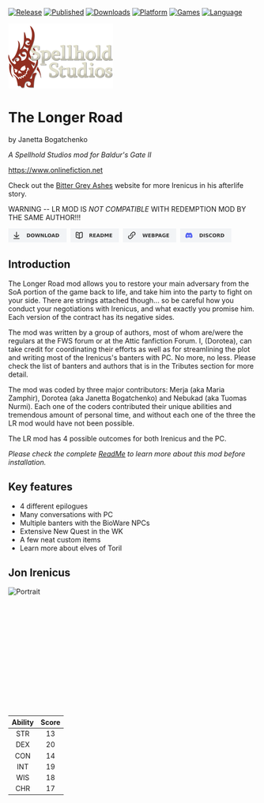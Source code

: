 [![Release](https://img.shields.io/github/v/release/Spellhold-Studios/LongerRoad?include_prereleases&color=%2392403a)](https://github.com/Spellhold-Studios/LongerRoad/releases/latest)
[![Published](https://img.shields.io/github/release-date-pre/Spellhold-Studios/LongerRoad?display_date=published_at&label=published&color=%2392403a)](https://github.com/Spellhold-Studios/LongerRoad/releases/latest)
[![Downloads](https://img.shields.io/github/downloads/Spellhold-Studios/LongerRoad/total?color=%2392403a)](https://github.com/Spellhold-Studios/LongerRoad/releases)
[![Platform](https://img.shields.io/badge/platform-Windows%20%a0%20macOS%20%a0%20Linux%20%a0%20Project%20Infinity-%2392403a)](https://github.com/Spellhold-Studios/LongerRoad/releases)
[![Games](https://img.shields.io/badge/games-BG2%20%a0%20BGT%20%a0%20BG2%3AEE%20%a0%20EET-%2392403a)](https://github.com/Spellhold-Studios/LongerRoad/releases)
[![Language](https://img.shields.io/badge/language-en%20%a0%20fr%20%a0%20pl%20%a0%20ru%20%a0%20sp%20%a0%20zh--CN%20%a0%20-%2392403a)](https://github.com/Spellhold-Studios/LongerRoad/releases)

<!--
Badges white space separator: %20%a0%20
Badges ":" (colon) symbol: %3A
Badges "-" (hyphen) symbol: --
Games full list: BG1 BG2 BGT BG%3AEE SoD BG2%3AEE EET IWD1 IWD2 IWD%3AEE PST PST%3AEE
IETF language tags: https://spellhold-studios.github.io/assets/docs/ietf-lang-tags.pdf
Common language tags: en cs de es fr it ja ko pl pt--BR ru zh--CN zh--TW
Why some badges update slowly: https://github.com/pujux/badge-it/issues/78
-->

<picture>
  <source media="(prefers-color-scheme: dark)" srcset="https://raw.githubusercontent.com/Spellhold-Studios/Spellhold-Studios.github.io/main/assets/images/shs-corner-logo.svg" />
  <source media="(prefers-color-scheme: light)" srcset="https://raw.githubusercontent.com/Spellhold-Studios/Spellhold-Studios.github.io/main/assets/images/shs-corner-logo.svg" />
  <img alt="SHS logo" src="https://raw.githubusercontent.com/Spellhold-Studios/Spellhold-Studios.github.io/main/assets/images/shs-corner-logo.svg" width="212" height="132">
</picture>

# The Longer Road

by Janetta Bogatchenko

*A Spellhold Studios mod for Baldur's Gate&nbsp;II*

https://www.onlinefiction.net

Check out the [Bitter Grey Ashes](http://www.onlinefiction.net/Ashes/BitterAshes.html) website for more Irenicus in his afterlife story.

WARNING -- LR MOD IS *NOT COMPATIBLE* WITH REDEMPTION MOD BY THE SAME AUTHOR!!!
<br>

[<img alt="Download" src="https://raw.githubusercontent.com/Spellhold-Studios/Spellhold-Studios.github.io/main/assets/buttons/download.svg" height="28">](https://github.com/Spellhold-Studios/LongerRoad/releases/latest)&nbsp;
[<img alt="Readme" src="https://raw.githubusercontent.com/Spellhold-Studios/Spellhold-Studios.github.io/main/assets/buttons/readme.svg" height="28">](https://github.com/Spellhold-Studios/LongerRoad/blob/master/LongerRoad/LongerRoad-ReadMe.md)&nbsp;
[<img alt="Webpage" src="https://raw.githubusercontent.com/Spellhold-Studios/Spellhold-Studios.github.io/main/assets/buttons/webpage.svg" height="28">](http://www.shsforums.net/forum/88-longer-road/)&nbsp;
[<img alt="Discord" src="https://raw.githubusercontent.com/Spellhold-Studios/Spellhold-Studios.github.io/main/assets/buttons/discord-blue.svg" height="28">](https://discord.gg/pE2Njbdb2a)

## Introduction

The Longer Road mod allows you to restore your main adversary from the SoA portion of the game back to life, and take him into the party to fight on your side. There are strings attached though... so be careful how you conduct your negotiations with Irenicus, and what exactly you promise him. Each version of the contract has its negative sides.

The mod was written by a group of authors, most of whom are/were the regulars at the FWS forum or at the Attic fanfiction Forum. I, (Dorotea), can take credit for coordinating their efforts as well as for streamlining the plot and writing most of the Irenicus's banters with PC. No more, no less. Please check the list of banters and authors that is in the Tributes section for more detail.

The mod was coded by three major contributors: Merja (aka Maria Zamphir), Dorotea (aka Janetta Bogatchenko) and Nebukad (aka Tuomas Nurmi). Each one of the coders contributed their unique abilities and tremendous amount of personal time, and without each one of the three the LR mod would have not been possible.

The LR mod has 4 possible outcomes for both Irenicus and the PC.

*Please check the complete [ReadMe](https://github.com/Spellhold-Studios/LongerRoad/blob/master/LongerRoad/LongerRoad-ReadMe.md) to learn more about this mod before installation.*

## Key features

- 4 different epilogues
- Many conversations with PC
- Multiple banters with the BioWare NPCs
- Extensive New Quest in the WK
- A few neat custom items
- Learn more about elves of Toril

## Jon Irenicus

<picture>
  <source media="(prefers-color-scheme: dark)" srcset="https://raw.githubusercontent.com/Spellhold-Studios/LongerRoad/refs/heads/master/LongerRoad/bmp/ee/LRJonL.bmp" />
  <source media="(prefers-color-scheme: light)" srcset="https://raw.githubusercontent.com/Spellhold-Studios/LongerRoad/refs/heads/master/LongerRoad/bmp/ee/LRJonL.bmp" />
  <img align="left" alt="Portrait" src="https://raw.githubusercontent.com/Spellhold-Studios/LongerRoad/refs/heads/master/LongerRoad/bmp/ee/LRJonL.bmp" height="260">
</picture>

|  Ability  | Score |
| :-------: | :---: |
| STR       | 13    |
| DEX       | 20    |
| CON       | 14    |
| INT       | 19    |
| WIS       | 18    |
| CHR       | 17    |
